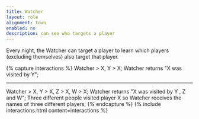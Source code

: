 ```yaml
---
title: Watcher
layout: role
alignment: town
enabled: no
description: can see who targets a player
---
```


Every night, the Watcher can target a player to learn which players (excluding themselves) also target that player.

{% capture interactions %}
Watcher > X, Y > X;
Watcher returns "X was visited by Y";

---
Watcher > X, Y > X, Z > X, W > X;
Watcher returns "X was visited by Y \, Z and W";
Three different people visited player X so Watcher receives the names of three different players;
{% endcapture %}
{% include interactions.html content=interactions %}

